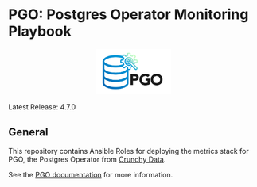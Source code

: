 # PGO: Postgres Operator Monitoring Playbook

<p align="center">
  <img width="150" src="../../../docs/static/logos/pgo.svg" alt="Crunchy Data"/>
</p>

Latest Release: 4.7.0

## General

This repository contains Ansible Roles for deploying the metrics stack for PGO,
the Postgres Operator from [Crunchy Data](https://www.crunchydata.com).

See the [PGO documentation](https://access.crunchydata.com/documentation/postgres-operator/)
for more information.
